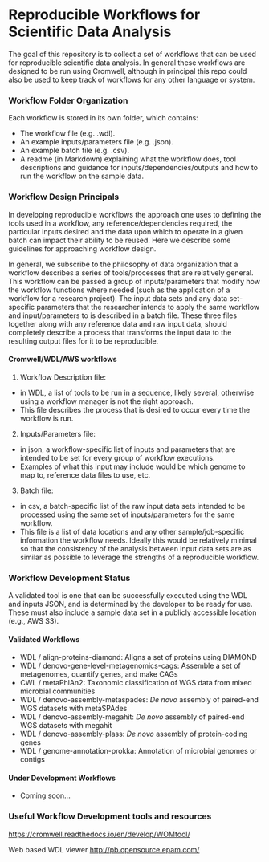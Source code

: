 # Reproducible Workflows for Scientific Data Analysis

The goal of this repository is to collect a set of workflows that can be
used for reproducible scientific data analysis. In general these workflows
are designed to be run using Cromwell, although in principal this repo
could also be used to keep track of workflows for any other language or
system.


### Workflow Folder Organization

Each workflow is stored in its own folder, which contains:
  * The workflow file (e.g. .wdl).
  * An example inputs/parameters file (e.g. .json).
  * An example batch file (e.g. .csv).
  * A readme (in Markdown) explaining what the workflow does, tool descriptions and guidance for inputs/dependencies/outputs and how to run the workflow on the sample data.

### Workflow Design Principals

In developing reproducible workflows the approach one uses to defining the tools used in a workflow, any reference/dependencies required, the particular inputs desired and the data upon which to operate in a given batch can impact their ability to be reused.  Here we describe some guidelines for approaching workflow design.  

In general, we subscribe to the philosophy of data organization that a workflow describes a series of tools/processes that are relatively general.  This workflow can be passed a group of inputs/parameters that modify how the workflow functions where needed (such as the application of a workflow for a research project).  The input data sets and any data set-specific parameters that the researcher intends to apply the same workflow and input/parameters to is described in a batch file.  These three files together along with any reference data and raw input data, should completely describe a process that transforms the input data to the resulting output files for it to be reproducible.  

#### Cromwell/WDL/AWS workflows
1.  Workflow Description file:
  - in WDL, a list of tools to be run in a sequence, likely several, otherwise using a workflow manager is not the right approach.  
  - This file describes the process that is desired to occur every time the workflow is run.
2.  Inputs/Parameters file:
  - in json, a workflow-specific list of inputs and parameters that are intended to be set for every group of workflow executions.
  - Examples of what this input may include would be which genome to map to, reference data files to use, etc.
3.  Batch file:
  - in csv, a batch-specific list of the raw input data sets intended to be processed using the same set of inputs/parameters for the same workflow.  
  - This file is a list of data locations and any other sample/job-specific information the workflow needs.  Ideally this would be relatively minimal so that the consistency of the analysis between input data sets are as similar as possible to leverage the strengths of a reproducible workflow.  


### Workflow Development Status

A validated tool is one that can be successfully executed using the WDL
and inputs JSON, and is determined by the developer to be ready for use.  These must also include a sample data set in a publicly accessible location (e.g., AWS S3).  

#### Validated Workflows

  * WDL / align-proteins-diamond: Aligns a set of proteins using DIAMOND
  * WDL / denovo-gene-level-metagenomics-cags: Assemble a set of metagenomes, quantify genes, and make CAGs
  * CWL / metaPhlAn2: Taxonomic classification of WGS data from mixed microbial communities
  * WDL / denovo-assembly-metaspades: _De novo_ assembly of paired-end WGS datasets with metaSPAdes
  * WDL / denovo-assembly-megahit: _De novo_ assembly of paired-end WGS datasets with megahit
  * WDL / denovo-assembly-plass: _De novo_ assembly of protein-coding genes
  * WDL / genome-annotation-prokka: Annotation of microbial genomes or contigs

#### Under Development Workflows

  * Coming soon...


### Useful Workflow Development tools and resources

https://cromwell.readthedocs.io/en/develop/WOMtool/

Web based WDL viewer
http://pb.opensource.epam.com/
